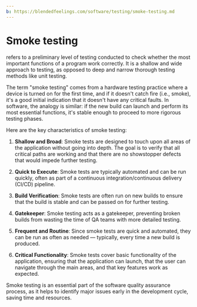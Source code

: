 ```yaml
---
b: https://blendedfeelings.com/software/testing/smoke-testing.md
---
```


# Smoke testing
refers to a preliminary level of testing conducted to check whether the most important functions of a program work correctly. It is a shallow and wide approach to testing, as opposed to deep and narrow thorough testing methods like unit testing.

The term "smoke testing" comes from a hardware testing practice where a device is turned on for the first time, and if it doesn't catch fire (i.e., smoke), it's a good initial indication that it doesn't have any critical faults. In software, the analogy is similar: if the new build can launch and perform its most essential functions, it's stable enough to proceed to more rigorous testing phases.

Here are the key characteristics of smoke testing:

1. **Shallow and Broad**: Smoke tests are designed to touch upon all areas of the application without going into depth. The goal is to verify that all critical paths are working and that there are no showstopper defects that would impede further testing.

2. **Quick to Execute**: Smoke tests are typically automated and can be run quickly, often as part of a continuous integration/continuous delivery (CI/CD) pipeline.

3. **Build Verification**: Smoke tests are often run on new builds to ensure that the build is stable and can be passed on for further testing.

4. **Gatekeeper**: Smoke testing acts as a gatekeeper, preventing broken builds from wasting the time of QA teams with more detailed testing.

5. **Frequent and Routine**: Since smoke tests are quick and automated, they can be run as often as needed — typically, every time a new build is produced.

6. **Critical Functionality**: Smoke tests cover basic functionality of the application, ensuring that the application can launch, that the user can navigate through the main areas, and that key features work as expected.

Smoke testing is an essential part of the software quality assurance process, as it helps to identify major issues early in the development cycle, saving time and resources.